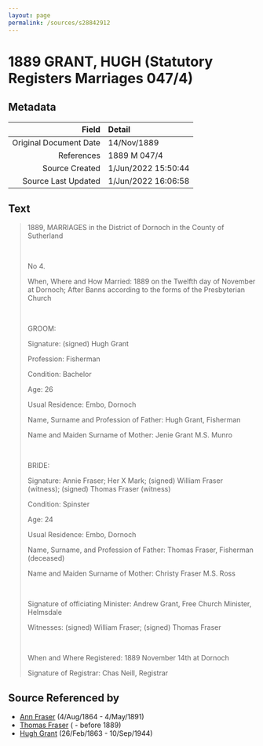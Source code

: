 ```yaml
---
layout: page
permalink: /sources/s28842912
---
```


# 1889 GRANT, HUGH (Statutory Registers Marriages 047/4)

## Metadata
Field | Detail
---:|:---
Original Document Date | 14/Nov/1889
References | 1889 M 047/4
Source Created | 1/Jun/2022 15:50:44
Source Last Updated | 1/Jun/2022 16:06:58

## Text

> 1889, MARRIAGES in the District of Dornoch in the County of Sutherland
>
> <br/>
>
> No 4.
>
> When, Where and How Married: 1889 on the Twelfth day of November at Dornoch; After Banns according to the forms of the Presbyterian Church
>
> <br/>
>
> GROOM:
>
> Signature: (signed) Hugh Grant
>
> Profession: Fisherman
>
> Condition: Bachelor
>
> Age: 26
>
> Usual Residence: Embo, Dornoch
>
> Name, Surname and Profession of Father: Hugh Grant, Fisherman
>
> Name and Maiden Surname of Mother: Jenie Grant M.S. Munro
>
> <br/>
>
> BRIDE:
>
> Signature: Annie Fraser; Her X Mark; (signed) William Fraser (witness); (signed) Thomas Fraser (witness)
>
> Condition: Spinster
>
> Age: 24
>
> Usual Residence: Embo, Dornoch
>
> Name, Surname, and Profession of Father: Thomas Fraser, Fisherman (deceased)
>
> Name and Maiden Surname of Mother: Christy Fraser M.S. Ross
>
> <br/>
>
> Signature of officiating Minister: Andrew Grant, Free Church Minister, Helmsdale
>
> Witnesses: (signed) William Fraser; (signed) Thomas Fraser
>
> <br/>
>
> When and Where Registered: 1889 November 14th at Dornoch
>
> Signature of Registrar: Chas Neill, Registrar
>

## Source Referenced by

* [Ann Fraser](../people/@83535990@-ann-fraser-b1864-8-4-d1891-5-4.md) (4/Aug/1864 - 4/May/1891)
* [Thomas Fraser](../people/@39286288@-thomas-fraser-b-d1889.md) ( - before 1889)
* [Hugh Grant](../people/@31066628@-hugh-grant-b1863-2-26-d1944-9-10.md) (26/Feb/1863 - 10/Sep/1944)
